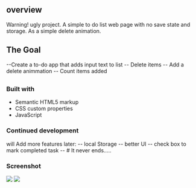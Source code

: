 ## overview
Warning! ugly project.
A simple to do list web page with no save state and storage.
As a simple delete animation.

## The Goal
--Create a to-do app that adds input text to list
-- Delete items
-- Add a delete animmation
-- Count items added 

##
### Built with

- Semantic HTML5 markup
- CSS custom properties
- JavaScript
### Continued development
will Add more features later:
-- local Storage
-- better UI
-- check box to mark completed task
-- # It never ends.....
### Screenshot
![](./screenshot/Scroll_View.png.jpg)
![](./screenshot/view.png.jpg)
